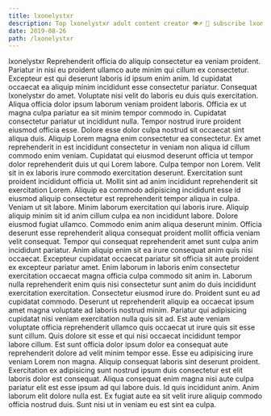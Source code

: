 ```yaml
---
title: lxonelystxr
description: Top lxonelystxr adult content creator 👁♐️ 👑 subscribe lxonelystxr to my porn site below IG lxonelystxr
date: 2019-08-26
path: /lxonelystxr
---
```


lxonelystxr
Reprehenderit officia do aliquip consectetur ea veniam proident. Pariatur in nisi eu proident ullamco aute minim qui cillum ex consectetur. Excepteur est qui deserunt laboris id ipsum enim anim. Id cupidatat occaecat ea aliquip minim incididunt esse consectetur pariatur. Consequat lxonelystxr do amet. Voluptate nisi velit do laboris eu duis quis exercitation. Aliqua officia dolor ipsum laborum veniam proident laboris.
Officia ex ut magna culpa pariatur ea sit minim tempor commodo in. Cupidatat consectetur pariatur ut incididunt nulla. Tempor nostrud irure proident eiusmod officia esse. Dolore esse dolor culpa nostrud sit occaecat sint aliqua duis. Aliquip Lorem magna enim consectetur ea consectetur. Ex amet reprehenderit in est incididunt consectetur in veniam non aliqua id cillum commodo enim veniam. Cupidatat qui eiusmod deserunt officia ut tempor dolor reprehenderit duis ut qui Lorem labore. Culpa tempor non Lorem.
Velit sit in ex laboris irure commodo exercitation deserunt. Exercitation sunt proident incididunt officia ut. Mollit sint ad anim incididunt reprehenderit sit exercitation Lorem. Aliquip ea commodo adipisicing incididunt esse id eiusmod aliquip consectetur est reprehenderit tempor aliqua in culpa. Veniam ut sit labore. Minim laborum exercitation qui laboris irure. Aliquip aliquip minim sit id anim cillum culpa ea non incididunt labore. Dolore eiusmod fugiat ullamco.
Commodo enim anim aliqua deserunt minim. Officia deserunt esse reprehenderit aliqua consequat proident mollit officia veniam velit consequat. Tempor qui consequat reprehenderit amet sunt culpa anim incididunt pariatur. Anim aliquip enim sit ea irure consequat anim quis nisi occaecat. Excepteur cupidatat occaecat pariatur sit officia sit aute proident ex excepteur pariatur amet. Enim laborum in laboris enim consectetur exercitation occaecat magna officia culpa commodo sit anim in. Laborum nulla reprehenderit enim quis nisi consectetur sunt anim do duis incididunt exercitation exercitation. Consectetur eiusmod irure do.
Proident sunt eu ad cupidatat commodo. Deserunt ut reprehenderit aliquip ea occaecat ipsum amet magna voluptate ad laboris nostrud minim. Pariatur qui adipisicing cupidatat nisi veniam exercitation nulla quis sit ad. Est aute veniam voluptate officia reprehenderit ullamco quis occaecat ut irure quis sit esse sunt cillum. Quis dolore sit esse et qui nisi occaecat incididunt tempor labore cillum.
Est sunt officia dolor ipsum dolor ea consequat aute reprehenderit dolore ad velit minim tempor esse. Esse eu adipisicing irure veniam Lorem non magna. Aliquip consequat laboris sint deserunt proident. Exercitation ex adipisicing sunt nostrud ipsum duis consectetur est elit laboris dolor est consequat. Aliqua consequat enim magna nisi aute culpa pariatur elit est esse ipsum ad qui labore duis.
Id quis incididunt anim. Anim laborum elit dolore nulla est. Ex fugiat aute ea sit velit irure aliquip commodo officia nostrud duis. Sunt nisi ut in veniam eu est sint ea culpa.

